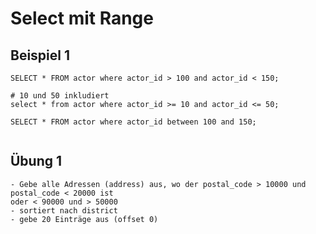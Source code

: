 # Select mit Range 

## Beispiel 1

```
SELECT * FROM actor where actor_id > 100 and actor_id < 150;

# 10 und 50 inkludiert
select * from actor where actor_id >= 10 and actor_id <= 50;

```

```
SELECT * FROM actor where actor_id between 100 and 150;


```

## Übung 1

```
- Gebe alle Adressen (address) aus, wo der postal_code > 10000 und postal_code < 20000 ist 
oder < 90000 und > 50000 
- sortiert nach district 
- gebe 20 Einträge aus (offset 0) 
```
